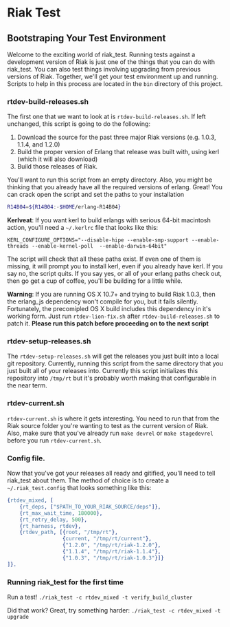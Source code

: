 # Riak Test

## Bootstraping Your Test Environment

Welcome to the exciting world of riak_test. Running tests against a development version of Riak is just one of the things that you can do with riak_test. You can also test things involving upgrading from previous versions of Riak. Together, we'll get your test environment up and running. Scripts to help in this process are located in the `bin` directory of this project.

### rtdev-build-releases.sh
The first one that we want to look at is `rtdev-build-releases.sh`. If left unchanged, this script is going to do the following:

1. Download the source for the past three major Riak versions (e.g. 1.0.3, 1.1.4, and 1.2.0)
1. Build the proper version of Erlang that release was built with, using kerl (which it will also download)
1. Build those releases of Riak.

You'll want to run this script from an empty directory. Also, you might be thinking that you already have all the required versions of erlang. Great! You can crack open the script and set the paths to your installation

```bash
R14B04=${R14B04:-$HOME/erlang-R14B04}
```

**Kerlveat**: If you want kerl to build erlangs with serious 64-bit macintosh action, you'll need a `~/.kerlrc` file that looks like this:

```
KERL_CONFIGURE_OPTIONS="--disable-hipe --enable-smp-support --enable-threads --enable-kernel-poll  --enable-darwin-64bit"
```

The script will check that all these paths exist. If even one of them is missing, it will prompt you to install kerl, even if you already have kerl. If you say no, the script quits. If you say yes, or all of your erlang paths check out, then go get a cup of coffee, you'll be building for a little while.

**Warning**: If you are running OS X 10.7+ and trying to build Riak 1.0.3, then the erlang_js dependency won't compile for you, but it fails silently. Fortunately, the precomipled OS X build includes this dependency in it's working form. Just run `rtdev-lion-fix.sh` after `rtdev-build-releases.sh` to patch it. **Please run this patch before proceeding on to the next script**

### rtdev-setup-releases.sh
The `rtdev-setup-releases.sh` will get the releases you just built into a local git repository. Currently, running this script from the same directory that you just built all of your releases into. Currently this script initializes this repository into `/tmp/rt` but it's probably worth making that configurable in the near term.

### rtdev-current.sh
`rtdev-current.sh` is where it gets interesting. You need to run that from the Riak source folder you're wanting to test as the current version of Riak. Also, make sure that you've already run `make devrel` or `make stagedevrel` before you run `rtdev-current.sh`.

### Config file.
Now that you've got your releases all ready and gitified, you'll need to tell riak_test about them. The method of choice is to create a `~/.riak_test.config` that looks something like this:

```erlang
{rtdev_mixed, [
    {rt_deps, ["$PATH_TO_YOUR_RIAK_SOURCE/deps"]},
    {rt_max_wait_time, 180000},
    {rt_retry_delay, 500},
    {rt_harness, rtdev},
    {rtdev_path, [{root, "/tmp/rt"},
                  {current, "/tmp/rt/current"},
                  {"1.2.0", "/tmp/rt/riak-1.2.0"},
                  {"1.1.4", "/tmp/rt/riak-1.1.4"},
                  {"1.0.3", "/tmp/rt/riak-1.0.3"}]}
]}.

```

### Running riak_test for the first time
Run a test! `./riak_test -c rtdev_mixed -t verify_build_cluster`

Did that work? Great, try something harder: `./riak_test -c rtdev_mixed -t upgrade`

